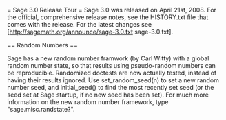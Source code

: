= Sage 3.0 Release Tour =
Sage 3.0 was released on April 21st, 2008. For the official, comprehensive release notes, see the HISTORY.txt file that comes with the release. For the latest changes see [http://sagemath.org/announce/sage-3.0.txt sage-3.0.txt].

== Random Numbers ==

Sage has a new random number framwork (by Carl Witty) with a global random number state, so that results using pseudo-random numbers can be reproducible.  Randomized doctests are now actually tested, instead of having their results ignored.  Use set_random_seed(n) to set a new random number seed, and initial_seed() to find the most recently set seed (or the seed set at Sage startup, if no new seed has been set).  For much more information on the new random number framework, type "sage.misc.randstate?".
